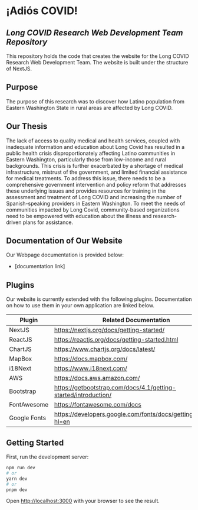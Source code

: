 # ¡Adiós COVID! 
## _Long COVID Research Web Development Team Repository_

This repository holds the code that creates the website for the Long COVID Research Web Development Team. The website is built under the structure of NextJS. 

## Purpose
The purpose of this research was to discover how Latino population from Eastern Washington State in rural areas are affected by Long COVID. 

## Our Thesis
The lack of access to quality medical and health services, coupled with inadequate information and education about Long Covid has resulted in a public health crisis disproportionately affecting Latino communities in Eastern Washington, particularly those from low-income and rural backgrounds. This crisis is further exacerbated by a shortage of medical infrastructure, mistrust of the government, and limited financial assistance for medical treatments. To address this issue, there needs to be a comprehensive government intervention and policy reform that addresses these underlying issues and provides resources for training in the assessment and treatment of Long COVID and increasing the number of Spanish-speaking providers in Eastern Washington. To meet the needs of communities impacted by Long Covid, community-based organizations need to be empowered with education about the illness and research-driven plans for assistance.

## Documentation of Our Website
Our Webpage documentation is provided below:
- [documentation link]

## Plugins

Our website is currently extended with the following plugins.
Documentation on how to use them in your own application are linked below.

| Plugin | Related Documentation |
| ------ | ------ |
| NextJS | https://nextjs.org/docs/getting-started/ |
| ReactJS |https://reactjs.org/docs/getting-started.html|
| ChartJS |https://www.chartjs.org/docs/latest/|
| MapBox | https://docs.mapbox.com/|
| i18Next |https://www.i18next.com/|
| AWS |https://docs.aws.amazon.com/|
| Bootstrap | https://getbootstrap.com/docs/4.1/getting-started/introduction/ |
| FontAwesome | https://fontawesome.com/docs |
| Google Fonts | https://developers.google.com/fonts/docs/getting_started?hl=en|

## Getting Started

First, run the development server:

```bash
npm run dev
# or
yarn dev
# or
pnpm dev
```

Open [http://localhost:3000](http://localhost:3000) with your browser to see the result.